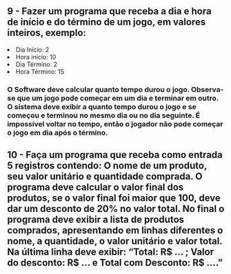 <h2>9 - Fazer um programa que receba a dia e hora de início e do término de um jogo, em valores inteiros, exemplo:</h2>

<li>Dia Início: 2</li>
<li>Hora início: 10</li>
<li>Dia Término: 2</li>
<li>Hora Término: 15</li>
<h3>O Software deve calcular quanto tempo durou o jogo. Observa-se que um jogo pode começar em um dia e terminar em outro.
 O sistema deve exibir a quanto tempo durou o jogo e se começou e terminou no mesmo dia ou no dia seguinte.
 É impossível voltar no tempo, então o jogador não pode começar o jogo em dia após o término.</h3>

<h2>10 - Faça um programa que receba como entrada 5 registros contendo: O nome de um produto, seu valor unitário e quantidade comprada.
 O programa deve calcular o valor final dos produtos, se o valor final foi maior que 100, deve dar um desconto de 20% no valor total.
 No final o programa deve exibir a lista de produtos comprados, apresentando em linhas diferentes o nome, a quantidade, o valor unitário e valor total.
 Na última linha deve exibir: “Total: R$ … ; Valor do desconto: R$ … e Total com Desconto: R$ ….”</h2>
